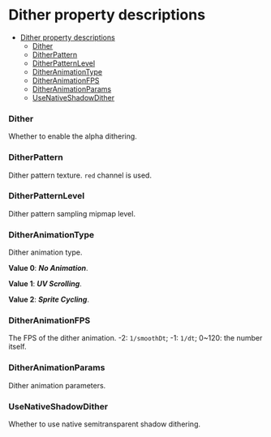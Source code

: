 # Dither property descriptions

- [Dither property descriptions](#dither-property-descriptions)
    - [Dither](#dither)
    - [DitherPattern](#ditherpattern)
    - [DitherPatternLevel](#ditherpatternlevel)
    - [DitherAnimationType](#ditheranimationtype)
    - [DitherAnimationFPS](#ditheranimationfps)
    - [DitherAnimationParams](#ditheranimationparams)
    - [UseNativeShadowDither](#usenativeshadowdither)

### Dither
Whether to enable the alpha dithering.

### DitherPattern
Dither pattern texture. `red` channel is used.

### DitherPatternLevel
Dither pattern sampling mipmap level.

### DitherAnimationType
Dither animation type.

**Value 0**: ***No Animation***.

**Value 1**: ***UV Scrolling***.

**Value 2**: ***Sprite Cycling***.

### DitherAnimationFPS
The FPS of the dither animation. -2: `1/smoothDt`; -1: `1/dt`; 0~120: the number itself.    

### DitherAnimationParams
Dither animation parameters.

### UseNativeShadowDither
Whether to use native semitransparent shadow dithering.
